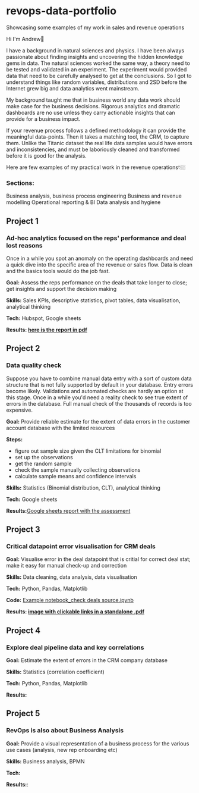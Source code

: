 # revops-data-portfolio
Showcasing some examples of my work in sales and revenue operations


Hi I'm Andrew👋
 
I have a background in natural sciences and physics. I  have been always passionate about finding insights and uncovering the hidden knowledge gems in data. The natural sciences worked the same way, a theory need to be tested and validated in an experiment. The experiment would provided data that need to be carefully analysed to get at the conclusions. So I got to understand things like random variables, distributions and 2SD before the Internet grew big and data analytics went mainstream.

My background taught me that in business world any data work should make case for the business decisions. Rigorous analytics and dramatic dashboards are no use unless they carry actionable insights that can provide for a business impact.

If your revenue process follows a defined methodology it can provide the meaningful data-points. Then it takes a matching tool, the CRM, to capture them. Unlike the Titanic dataset the real life data samples would have errors and inconsistencies, and must be laboriously cleaned and transformed before it is good for the analysis.

Here are few examples of my practical work in the revenue operations👇🏼

### Sections:
Business analysis, business process engineering
Business and revenue modelling
Operational reporting & BI
Data analysis and hygiene 

## Project 1

### Ad-hoc analytics focused on the reps' performance and deal lost reasons

Once in a while you spot an anomaly on the operating dashboards and need a quick dive into the specific area of the revenue or sales flow. Data is clean and the basics tools would do the job fast.

__Goal:__ Assess the reps performance on the deals that take longer to close; get insights and support the decision making  

__Skills:__ Sales KPIs, descriptive statistics, pivot tables, data visualisation, analytical thinking

__Tech:__ Hubspot, Google sheets

__Results: [here is the report in pdf](https://github.com/outovhush/revops-data-portfolio/blob/main/Ad-hoc%20reports_AE%20WR%20lost%20deals%20quickstat_anon.pdf)__


## Project 2
### Data quality check

Suppose you have to combine manual data entry with a sort of custom data structure that is not fully supported by default in your database. Entry errors become likely. Validations and automated checks are hardly an option at this stage. Once in a while you'd need a reality check to see true extent of errors in the database. Full manual check of the thousands of records is too expensive.
     
__Goal:__ Provide reliable estimate for the extent of data errors in the customer account database with the limited resources

__Steps:__
- figure out sample size given the CLT limitations for binomial
- set up the observations
- get the random sample
- check the sample manually collecting observations
- calculate sample means and confidence intervals

__Skills:__ Statistics (Binomial distribution, CLT), analytical thinking

__Tech:__ Google sheets

__Results:__[Google sheets report with the assessment](https://docs.google.com/spreadsheets/d/107Ku2k5vmR8ulyRyZNqTPoGAuRe9W2vTZqMGrSvtl5c/edit?gid=1064755575#gid=1064755575)


## Project 3
### Critical datapoint error visualisation for CRM deals

__Goal:__ Visualise error in the deal datapoint that is critial for correct deal stat; make it easy for manual check-up and correction  

__Skills:__ Data cleaning, data analysis, data visualisation

__Tech:__ Python, Pandas, Matplotlib

__Code:__ [Example notebook_check deals source.ipynb](https://github.com/outovhush/revops-data-portfolio/blob/main/Example%20notebook_check%20deals%20source.ipynb)

__Results: [image with clickable links in a standalone .pdf](https://github.com/outovhush/revops-data-portfolio/blob/main/deal_source_plot_Create_date.pdf)__


## Project 4
### Explore deal pipeline data and key correlations

__Goal:__ Estimate the extent of errors in the CRM company database 

__Skills:__ Statistics (correlation coefficient)

__Tech:__ Python, Pandas, Matplotlib

__Results:__ 


## Project 5
### RevOps is also about Business Analysis


__Goal:__ Provide a visual representation of a business process for the various use cases (analysis, new rep onboarding etc) 

__Skills:__ Business analysis, BPMN

__Tech:__ 

__Results:__: